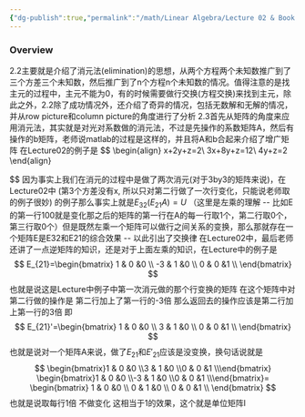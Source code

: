 ```yaml
---
{"dg-publish":true,"permalink":"/math/Linear Algebra/Lecture 02 & Book 2.2, 2.3 消元法求解方程组/","dgPassFrontmatter":true,"noteIcon":"","created":"2025-07-30T13:17:00.907+08:00","updated":"2025-08-01T17:33:06.806+08:00"}
---
```


### Overview
2.2主要就是介绍了消元法(elimination)的思想，从两个方程两个未知数推广到了三个方差三个未知数，然后推广到了n个方程n个未知数的情况。值得注意的是找主元的过程中，主元不能为0，有的时候需要做行交换(方程交换)来找到主元，除此之外，2.2除了成功情况外，还介绍了奇异的情况，包括无数解和无解的情况，并从row picture和column picture的角度进行了分析
2.3首先从矩阵的角度来应用消元法，其实就是对光对系数做的消元法，不过是先操作的系数矩阵A，然后有操作的b矩阵，老师说matlab的过程是这样的，并且将A和b合起来介绍了增广矩阵
在Lecture02的例子是
$$
\begin{align}
x+2y+z=2\\
3x+8y+z=12\\
4y+z=2
\end{align}

$$
因为事实上我们在消元的过程中是做了两次消元(对于3by3的矩阵来说)，在Lecture02中 (第3个方差没有x, 所以只对第二行做了一次行变化，只能说老师取的例子很妙) 的例子那么事实上就是$E_{32}(E_{21}A)=U$ （这里是左乘的理解 -- 比如E的第一行100就是变化那之后的矩阵的第一行在A的每一行取1个，第二行取0个，第三行取0个）但是既然左乘一个矩阵可以做行之间关系的变换，那么那就存在一个矩阵E是E32和E21的综合效果 -- 以此引出了交换律
在Lecture02中，最后老师还讲了一点逆矩阵的知识，还是对于上面左乘的知识，在Lecture中的例子是
$$
E_{21}=\begin{bmatrix}
1 & 0 &0 \\
-3 & 1 &0 \\
0 & 0 &1 \\
\end{bmatrix}
$$
也就是说这是Lecture中例子中第一次消元做的那个行变换的矩阵
在这个矩阵中对第二行做的操作是 第二行加上了第一行的-3倍
那么返回去的操作应该是第二行加上第一行的3倍
即
$$
E_{21}'=\begin{bmatrix}
1 & 0 &0 \\
3 & 1 &0 \\
0 & 0 &1 \\
\end{bmatrix}
$$
也就是说对一个矩阵A来说，做了$E_{21}$和$E'_{21}$应该是没变换，换句话说就是
$$
\begin{bmatrix}1 & 0 &0 \\3 & 1 &0 \\0 & 0 &1 \\\end{bmatrix}
\begin{bmatrix}1 & 0 &0 \\-3 & 1 &0 \\0 & 0 &1 \\\end{bmatrix}=
\begin{bmatrix}
1 & 0 &0 \\
0 & 1 &0 \\
0 & 0 &1 \\
\end{bmatrix}
$$
也就是说取每行1倍 不做变化 这相当于1的效果，这个就是单位矩阵I
